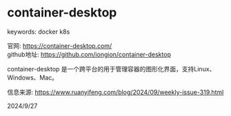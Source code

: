 # container-desktop

keywords: docker k8s  

官网: https://container-desktop.com/  
github地址: https://github.com/iongion/container-desktop  

container-desktop 是一个跨平台的用于管理容器的图形化界面，支持Linux、Windows、Mac。  


信息来源: https://www.ruanyifeng.com/blog/2024/09/weekly-issue-319.html  


2024/9/27  
